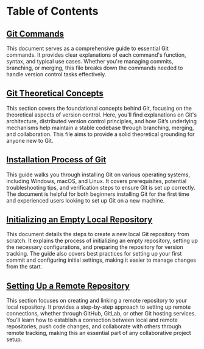 # Table of Contents

## [Git Commands]()
This document serves as a comprehensive guide to essential Git commands. It provides clear explanations of each command's function, syntax, and typical use cases. Whether you're managing commits, branching, or merging, this file breaks down the commands needed to handle version control tasks effectively.

## [Git Theoretical Concepts]()
This section covers the foundational concepts behind Git, focusing on the theoretical aspects of version control. Here, you'll find explanations on Git's architecture, distributed version control principles, and how Git’s underlying mechanisms help maintain a stable codebase through branching, merging, and collaboration. This file aims to provide a solid theoretical grounding for anyone new to Git.

## [Installation Process of Git]()
This guide walks you through installing Git on various operating systems, including Windows, macOS, and Linux. It covers prerequisites, potential troubleshooting tips, and verification steps to ensure Git is set up correctly. The document is helpful for both beginners installing Git for the first time and experienced users looking to set up Git on a new machine.
## [Initializing an Empty Local Repository]()
This document details the steps to create a new local Git repository from scratch. It explains the process of initializing an empty repository, setting up the necessary configurations, and preparing the repository for version tracking. The guide also covers best practices for setting up your first commit and configuring initial settings, making it easier to manage changes from the start.
## [Setting Up a Remote Repository]()
This section focuses on creating and linking a remote repository to your local repository. It provides a step-by-step approach to setting up remote connections, whether through GitHub, GitLab, or other Git hosting services. You'll learn how to establish a connection between local and remote repositories, push code changes, and collaborate with others through remote tracking, making this an essential part of any collaborative project setup.